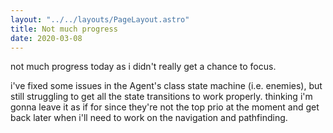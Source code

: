 ```yaml
---
layout: "../../layouts/PageLayout.astro"
title: Not much progress
date: 2020-03-08
---
```


not much progress today as i didn't really get a chance to focus.

i've fixed some issues in the Agent's class state machine (i.e. enemies), but
still struggling to get all the state transitions to work properly. thinking i'm
gonna leave it as if for since they're not the top prio at the moment and get
back later when i'll need to work on the navigation and pathfinding.
